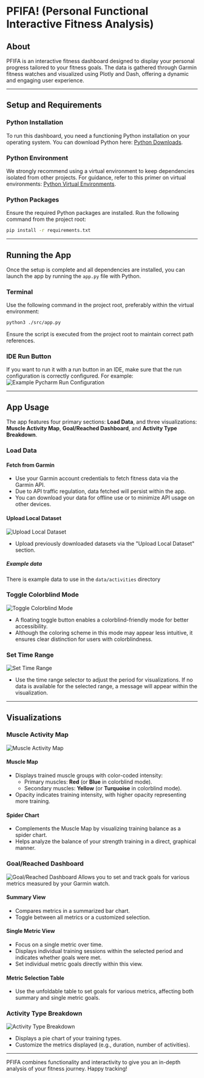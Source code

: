 # PFIFA! (Personal Functional Interactive Fitness Analysis)

## About
PFIFA is an interactive fitness dashboard designed to display your personal progress tailored to your fitness goals. The data is gathered through Garmin fitness watches and visualized using Plotly and Dash, offering a dynamic and engaging user experience.

---

## Setup and Requirements

### Python Installation
To run this dashboard, you need a functioning Python installation on your operating system. You can download Python here: [Python Downloads](https://www.python.org/downloads/).

### Python Environment
We strongly recommend using a virtual environment to keep dependencies isolated from other projects. For guidance, refer to this primer on virtual environments: [Python Virtual Environments](https://realpython.com/python-virtual-environments-a-primer/).

### Python Packages
Ensure the required Python packages are installed. Run the following command from the project root:
```bash
pip install -r requirements.txt
```

---

## Running the App
Once the setup is complete and all dependencies are installed, you can launch the app by running the `app.py` file with Python. 

### Terminal
Use the following command in the project root, preferably within the virtual environment:
```bash
python3 ./src/app.py
```
Ensure the script is executed from the project root to maintain correct path references.

### IDE Run Button
If you want to run it with a run button in an IDE, make sure that the run configuration is correctly configured. For example:
![Example Pycharm Run Configuration](data/readme/Screenshot_20241226_131419.png)

---

## App Usage
The app features four primary sections: **Load Data**, and three visualizations: **Muscle Activity Map**, **Goal/Reached Dashboard**, and **Activity Type Breakdown**.

### Load Data
#### Fetch from Garmin
- Use your Garmin account credentials to fetch fitness data via the Garmin API.
- Due to API traffic regulation, data fetched will persist within the app.
- You can download your data for offline use or to minimize API usage on other devices.

#### Upload Local Dataset
![Upload Local Dataset](data/readme/data_upload.gif)
- Upload previously downloaded datasets via the "Upload Local Dataset" section.
##### Example data
There is example data to use in the `data/activities` directory

### Toggle Colorblind Mode
![Toggle Colorblind Mode](data/readme/colorblind.gif)
- A floating toggle button enables a colorblind-friendly mode for better accessibility.
- Although the coloring scheme in this mode may appear less intuitive, it ensures clear distinction for users with colorblindness.

### Set Time Range
![Set Time Range](data/readme/date_selection.gif)
- Use the time range selector to adjust the period for visualizations. If no data is available for the selected range, a message will appear within the visualization.

---

## Visualizations

### Muscle Activity Map
![Muscle Activity Map](data/readme/muscle_map.gif)
#### Muscle Map
- Displays trained muscle groups with color-coded intensity:
    - Primary muscles: **Red** (or **Blue** in colorblind mode).
    - Secondary muscles: **Yellow** (or **Turquoise** in colorblind mode).
- Opacity indicates training intensity, with higher opacity representing more training.

#### Spider Chart
- Complements the Muscle Map by visualizing training balance as a spider chart.
- Helps analyze the balance of your strength training in a direct, graphical manner.

### Goal/Reached Dashboard
![Goal/Reached Dashboard](data/readme/barchart.gif)
Allows you to set and track goals for various metrics measured by your Garmin watch.

#### Summary View
- Compares metrics in a summarized bar chart.
- Toggle between all metrics or a customized selection.

#### Single Metric View
- Focus on a single metric over time.
- Displays individual training sessions within the selected period and indicates whether goals were met.
- Set individual metric goals directly within this view.

#### Metric Selection Table
- Use the unfoldable table to set goals for various metrics, affecting both summary and single metric goals.

### Activity Type Breakdown
![Activity Type Breakdown](data/readme/piechart.gif)
- Displays a pie chart of your training types.
- Customize the metrics displayed (e.g., duration, number of activities).

---

PFIFA combines functionality and interactivity to give you an in-depth analysis of your fitness journey. Happy tracking!